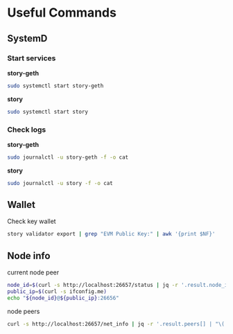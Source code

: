 # Useful Commands

## SystemD

### Start services
**story-geth**  
```bash
sudo systemctl start story-geth 
```
**story**  
```bash
sudo systemctl start story 
```

### Check logs
**story-geth**  
```bash
sudo journalctl -u story-geth -f -o cat
```
**story**  
```bash
sudo journalctl -u story -f -o cat
```
## Wallet
Check key wallet  
```bash
story validator export | grep "EVM Public Key:" | awk '{print $NF}'
```

## Node info
current node peer
```bash
node_id=$(curl -s http://localhost:26657/status | jq -r '.result.node_info.id')
public_ip=$(curl -s ifconfig.me)
echo "${node_id}@${public_ip}:26656"
```

node peers
```bash
curl -s http://localhost:26657/net_info | jq -r '.result.peers[] | "\(.node_info.id)@\(.remote_ip):26656"'
```

